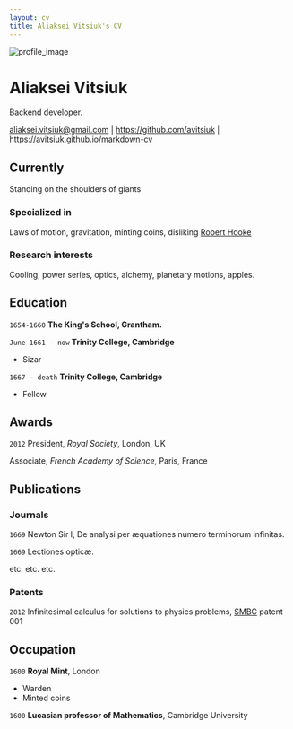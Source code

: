 ```yaml
---
layout: cv
title: Aliaksei Vitsiuk's CV
---
```

![profile_image](profile.jpeg)

# Aliaksei Vitsiuk

Backend developer.

<div id="webaddress">
<a href="aliaksei.vitsiuk@gmail.com">aliaksei.vitsiuk@gmail.com</a>
| <a href="https://github.com/avitsiuk">https://github.com/avitsiuk</a>
| <a href="https://avitsiuk.github.io/markdown-cv/">https://avitsiuk.github.io/markdown-cv</a>
</div>

## Currently

Standing on the shoulders of giants

### Specialized in

Laws of motion, gravitation, minting coins, disliking [Robert Hooke](http://en.wikipedia.org/wiki/Robert_Hooke)

### Research interests

Cooling, power series, optics, alchemy, planetary motions, apples.

## Education

`1654-1660`
__The King's School, Grantham.__

`June 1661 - now`
__Trinity College, Cambridge__

- Sizar

`1667 - death`
__Trinity College, Cambridge__

- Fellow

## Awards

`2012`
President, *Royal Society*, London, UK

Associate, *French Academy of Science*, Paris, France

## Publications

<!-- A list is also available [online](http://scholar.google.co.uk/citations?user=LTOTl0YAAAAJ) -->

### Journals

`1669`
Newton Sir I, De analysi per æquationes numero terminorum infinitas. 

`1669`
Lectiones opticæ.

etc. etc. etc.

### Patents

`2012`
Infinitesimal calculus for solutions to physics problems, [SMBC](http://www.techdirt.com/articles/20121011/09312820678/if-patents-had-been-around-time-newton.shtml) patent 001

## Occupation

`1600`
__Royal Mint__, London

- Warden
- Minted coins

`1600`
__Lucasian professor of Mathematics__, Cambridge University

<!-- ### Footer

Last updated: Jan 2025 -->
